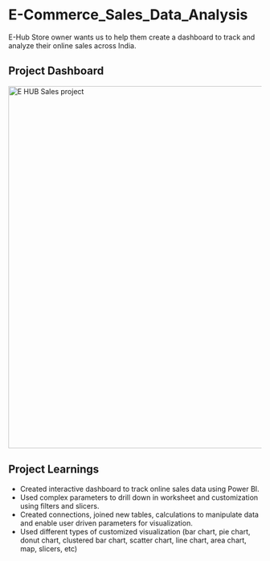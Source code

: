 # E-Commerce_Sales_Data_Analysis
E-Hub Store owner wants us to help them create a dashboard to track and analyze their online sales across India.

## Project Dashboard
<img width="720" alt="E HUB Sales project" src="https://github.com/user-attachments/assets/6d846db4-a776-42d9-9385-8fbe9f8e69d2" />

## Project Learnings

* Created interactive dashboard to track online sales data using Power BI. 
* Used complex parameters to drill down in worksheet and customization using filters and slicers. 
* Created connections, joined new tables, calculations to manipulate data and enable user driven parameters for visualization. 
* Used different types of customized visualization (bar chart, pie chart, donut chart, clustered bar chart, scatter chart, line chart, area chart, map, slicers, etc)

